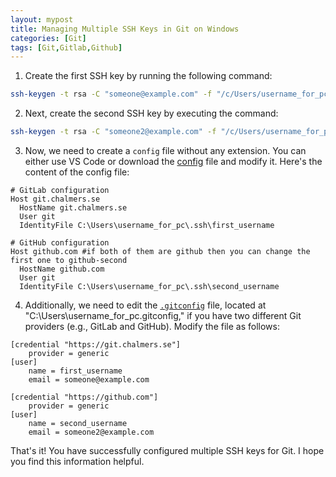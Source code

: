 ```yaml
---
layout: mypost
title: Managing Multiple SSH Keys in Git on Windows
categories: [Git]
tags: [Git,Gitlab,Github]
---
```

1. Create the first SSH key by running the following command:
```bash
ssh-keygen -t rsa -C "someone@example.com" -f "/c/Users/username_for_pc/.ssh/first_username"
```

2. Next, create the second SSH key by executing the command:
```bash
ssh-keygen -t rsa -C "someone2@example.com" -f "/c/Users/username_for_pc/.ssh/second_username"
```

3. Now, we need to create a `config` file without any extension. You can either use VS Code or download the [config](https://minhaskamal.github.io/DownGit/#/home?url=https://github.com/Indomet/indomet.github.io/blob/main/assets/website-files/Managing%20Multiple%20SSH%20Keys%20in%20Git%20on%20Windows/config) file and modify it. Here's the content of the config file:

```
# GitLab configuration
Host git.chalmers.se
  HostName git.chalmers.se
  User git
  IdentityFile C:\Users\username_for_pc\.ssh\first_username

# GitHub configuration
Host github.com #if both of them are github then you can change the first one to github-second
  HostName github.com
  User git
  IdentityFile C:\Users\username_for_pc\.ssh\second_username
```

4. Additionally, we need to edit the [`.gitconfig`](https://minhaskamal.github.io/DownGit/#/home?url=https://github.com/Indomet/indomet.github.io/blob/main/assets/website-files/Managing%20Multiple%20SSH%20Keys%20in%20Git%20on%20Windows/.gitconfig) file, located at "C:\Users\username_for_pc\.gitconfig," if you have two different Git providers (e.g., GitLab and GitHub). Modify the file as follows:

```
[credential "https://git.chalmers.se"]
	provider = generic
[user]
	name = first_username
	email = someone@example.com

[credential "https://github.com"]
	provider = generic
[user]
	name = second_username
	email = someone2@example.com
```

That's it! You have successfully configured multiple SSH keys for Git. I hope you find this information helpful.
